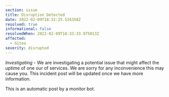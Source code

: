```yaml
---
section: issue
title: Disruption Detected
date: 2022-02-09T18:32:25.526358Z
resolved: true
informational: false
resolvedWhen: 2022-02-09T18:33:33.975013Z
affected:
  - Gitea
severity: disrupted
---
```

*Investigating* - We are investigating a potential issue that might affect the uptime of one our of services. We are sorry for any inconvenience this may cause you. This incident post will be updated once we have more information.

This is an automatic post by a monitor bot.
        
